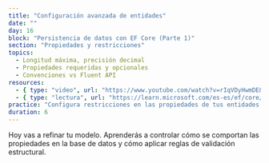 ```yaml
---
title: "Configuración avanzada de entidades"
date: ""
day: 16
block: "Persistencia de datos con EF Core (Parte 1)"
section: "Propiedades y restricciones"
topics:
  - Longitud máxima, precisión decimal
  - Propiedades requeridas y opcionales
  - Convenciones vs Fluent API
resources:
  - { type: "video", url: "https://www.youtube.com/watch?v=rIqVDyHwmDE&t=1555s" }
  - { type: "lectura", url: "https://learn.microsoft.com/es-es/ef/core/modeling/entity-properties" }
practice: "Configura restricciones en las propiedades de tus entidades usando Fluent API."
duration: 6
---
```


Hoy vas a refinar tu modelo. Aprenderás a controlar cómo se comportan las propiedades en la base de datos y cómo aplicar reglas de validación estructural.
